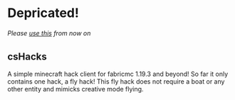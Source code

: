 # **Depricated!**
###### Please [use this](https://github.com/CrossScarMC/csHacks) from now on

## csHacks
A simple minecraft hack client for fabricmc 1.19.3 and beyond! So far it only contains one hack, a fly hack! This fly hack does not require a boat or any other entity and mimicks creative mode flying.
